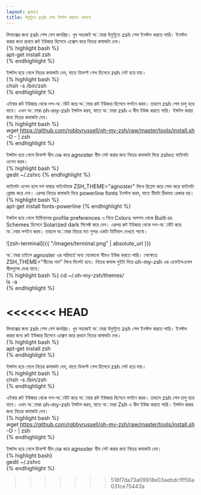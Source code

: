 ```yaml
---
layout: post
title: উবুন্টুতে zsh শেল ইন্সটল করবেন যেভাবে
---
```

লিনাক্সের জন্য zsh শেল বেশ জনপ্রিয়। খুব সহজেই অামরা উবুন্টুতে zsh শেল ইনস্টল করতে পারি। ইনস্টল করার জন্য প্রথমে রুট ইউজার হিসেবে এক্সেস করে নিচের কমান্ডটা দেব।  
{% highlight bash %}  
apt-get install zsh  
{% endhighlight %}  

ইন্সটল হয়ে গেলে নিচের কমান্ডটা দেব, যাতে ডিফল্ট শেল হিসেবে zsh সেট হয়ে যায়।  
{% highlight bash %}  
chsh -s /bin/zsh  
{% endhighlight %}  

এইবার রুট ইউজার থেকে লগ-অাউট করে অাবার রুট ইউজার হিসেবে লগইন করব। তাহলে zsh শেল চালু হয়ে যাবে। এখন অামরা oh-my-zsh ইন্সটল করব, যাতে অামরা zsh এ থীম ইউজ করতে পারি। ইন্সটল করার জন্য নিচের কমান্ডটা দেব।  
{% highlight bash %}  
wget https://github.com/robbyrussell/oh-my-zsh/raw/master/tools/install.sh -O - | zsh  
{% endhighlight %}  

ইন্সটল হয়ে গেলে ডিফল্ট থীম চেঞ্জ করে agnoster থীম সেট করার জন্য নিচের কমান্ডটা দিয়ে zshrc ফাইলটা ওপেন করব।  
{% highlight bash %}  
gedit ~/.zshrc
{% endhighlight %}  

ফাইলটা ওপেন হলে দশ নাম্বার লাইনটাকে ZSH_THEME="agnoster" লিখে রিপ্লেস করে সেভ করে ফাইলটা ক্লোজ করে দেব। এরপর নিচের কমান্ডটা দিয়ে powerline fonts ইনস্টল করব, যাতে থীমটা ঠিকমত রেন্ডার হয়।  
{% highlight bash %}  
apt-get install fonts-powerline
{% endhighlight %}  

ইন্সটল হয়ে গেলে টার্মিনালের profile preferences এ গিয়ে Colors অপশন থেকে Built-in Schemes হিসেবে Solarized dark সিলেক্ট করে দেব। এরপর রুট ইউজার থেকে লগ-অাউট করে অাবার লগইন করব। তাহলে অামরা নিচের মত সুন্দর একটা টার্মিনাল দেখতে পাবো।  

![zsh-terminal]({{ "/images/terminal.png" | absolute_url }})  

অামরা চাইলে agnoster এর পরিবর্তে অন্য যেকোনো থীমও ইউজ করতে পারি। সেক্ষেত্রে ZSH_THEME="থীমের নাম" লিখে দিলেই হবে। নিচের কমান্ড দুইটা দিয়ে oh-my-zsh এর এভেইলএবেল থীমগুলো দেখা যাবে।  
{% highlight bash %}
cd ~/.oh-my-zsh/themes/  
ls -a  
{% endhighlight %}  

<<<<<<< HEAD
=======
লিনাক্সের জন্য zsh শেল বেশ জনপ্রিয়। খুব সহজেই অামরা উবুন্টুতে zsh শেল ইনস্টল করতে পারি। ইনস্টল করার জন্য রুট ইউজার হিসেবে এক্সেস করে প্রথমে নিচের কমান্ডটা দেব।  
{% highlight bash %}  
apt-get install zsh  
{% endhighlight %}  

ইন্সটল হয়ে গেলে নিচের কমান্ডটা দেব, যাতে ডিফল্ট শেল হিসেবে zsh সেট হয়ে যায়।  
{% highlight bash %}  
chsh -s /bin/zsh  
{% endhighlight %}  

এইবার রুট ইউজার থেকে লগ-অাউট করে অাবার রুট ইউজার হিসেবে লগইন করব। তাহলে zsh শেল চালু হয়ে যাবে। এখন অামরা oh-my-zsh ইন্সটল করব, যাতে অামরা Zsh এ থীম ইউজ করতে পারি। ইন্সটল করার জন্য নিচের কমান্ডটা দেব।  
{% highlight bash %}  
wget https://github.com/robbyrussell/oh-my-zsh/raw/master/tools/install.sh -O - | zsh  
{% endhighlight %}  

ইন্সটল হয়ে গেলে ডিফল্ট থীম চেঞ্জ করে agnoster থীম সেট করার জন্য নিচের কমান্ডটা দেব।  
{% highlight bash}  
gedit ~/.zshrc  
{% endhighlight %}  
>>>>>>> 518f7da73a09918e03aebdc1ff56a031ce75443a
